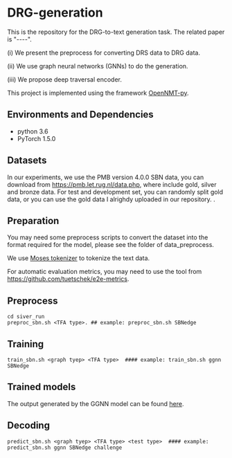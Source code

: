 # DRG-generation
This is the repository for the DRG-to-text generation task.
The related paper is "----".

(i) We present the preprocess for converting DRS data to DRG data.

(ii) We use graph neural networks (GNNs) to do the generation.

(iii) We propose deep traversal encoder.

This project is implemented using the framework [OpenNMT-py](https://github.com/OpenNMT/OpenNMT-py).


## Environments and Dependencies
- python 3.6
- PyTorch 1.5.0

## Datasets
In our experiments, we use the PMB version 4.0.0 SBN data, you can download from https://pmb.let.rug.nl/data.php, where include gold, silver and bronze data.
For test and development set, you can randomly split gold data, or you can use the gold data I alrighdy uploaded in our repository.
.
## Preparation

You may need some preprocess scripts to convert the dataset into the format required for the model, please see the folder of data_preprocess.

We use [Moses tokenizer](www.statmt.org/moses) to tokenize the text data. 

For automatic evaluation metrics, you may need to use the tool from https://github.com/tuetschek/e2e-metrics.

## Preprocess

```
cd siver_run
preproc_sbn.sh <TFA type>. ## example: preproc_sbn.sh SBNedge
```
## Training 

```
train_sbn.sh <graph tyep> <TFA type>  #### example: train_sbn.sh ggnn SBNedge
```
## Trained models

The output generated by the GGNN model can be found [here](https://github.com/wangchunliu/DRG-generation/tree/main/ManualEvaluation).

## Decoding
```
predict_sbn.sh <graph tyep> <TFA type> <test type>  #### example: predict_sbn.sh ggnn SBNedge challenge
```
